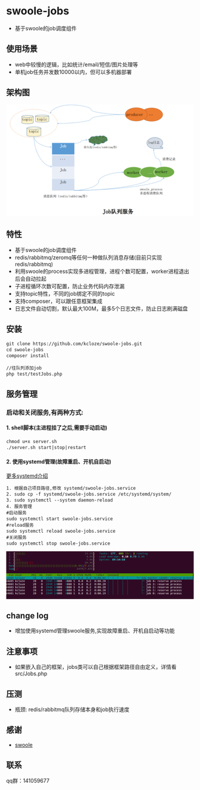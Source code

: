 # swoole-jobs

* 基于swoole的job调度组件

## 使用场景

* web中较慢的逻辑，比如统计/email/短信/图片处理等
* 单机job任务并发数10000以内，但可以多机器部署

## 架构图

![架构图](jobs-archi.png)


## 特性

* 基于swoole的job调度组件
* redis/rabbitmq/zeromq等任何一种做队列消息存储(目前只实现redis/rabbitmq)
* 利用swoole的process实现多进程管理，进程个数可配置，worker进程退出后会自动拉起
* 子进程循环次数可配置，防止业务代码内存泄漏
* 支持topic特性，不同的job绑定不同的topic
* 支持composer，可以跟任意框架集成
* 日志文件自动切割，默认最大100M，最多5个日志文件，防止日志刷满磁盘


## 安装


```
git clone https://github.com/kcloze/swoole-jobs.git
cd swoole-jobs
composer install

//往队列添加job
php test/testJobs.php

```
## 服务管理
### 启动和关闭服务,有两种方式:

#### 1. shell脚本(主进程挂了之后,需要手动启动)
```
chmod u+x server.sh
./server.sh start|stop|restart
```
#### 2. 使用systemd管理(故障重启、开机自启动)
[更多systemd介绍](https://www.swoole.com/wiki/page/699.html)

```
1. 根据自己项目路径,修改 systemd/swoole-jobs.service
2. sudo cp -f systemd/swoole-jobs.service /etc/systemd/system/
3. sudo systemctl --system daemon-reload
4. 服务管理
#启动服务
sudo systemctl start swoole-jobs.service
#reload服务
sudo systemctl reload swoole-jobs.service
#关闭服务
sudo systemctl stop swoole-jobs.service
```


![实例图](demo.png)



## change log
* 增加使用systemd管理swoole服务,实现故障重启、开机自启动等功能

## 注意事项

* 如果嵌入自己的框架，jobs类可以自己根据框架路径自由定义，详情看src/Jobs.php



## 压测

* 瓶颈: redis/rabbitmq队列存储本身和job执行速度



## 感谢

* [swoole](http://www.swoole.com/)

## 联系

qq群：141059677





